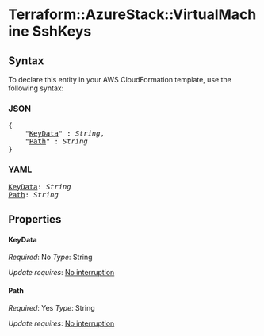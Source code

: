 # Terraform::AzureStack::VirtualMachine SshKeys

## Syntax

To declare this entity in your AWS CloudFormation template, use the following syntax:

### JSON

<pre>
{
    "<a href="#keydata" title="KeyData">KeyData</a>" : <i>String</i>,
    "<a href="#path" title="Path">Path</a>" : <i>String</i>
}
</pre>

### YAML

<pre>
<a href="#keydata" title="KeyData">KeyData</a>: <i>String</i>
<a href="#path" title="Path">Path</a>: <i>String</i>
</pre>

## Properties

#### KeyData

_Required_: No
_Type_: String

_Update requires_: [No interruption](https://docs.aws.amazon.com/AWSCloudFormation/latest/UserGuide/using-cfn-updating-stacks-update-behaviors.html#update-no-interrupt)

#### Path

_Required_: Yes
_Type_: String

_Update requires_: [No interruption](https://docs.aws.amazon.com/AWSCloudFormation/latest/UserGuide/using-cfn-updating-stacks-update-behaviors.html#update-no-interrupt)

